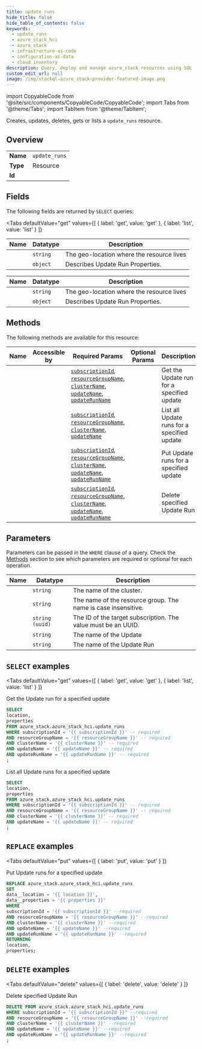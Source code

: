 ```yaml
--- 
title: update_runs
hide_title: false
hide_table_of_contents: false
keywords:
  - update_runs
  - azure_stack_hci
  - azure_stack
  - infrastructure-as-code
  - configuration-as-data
  - cloud inventory
description: Query, deploy and manage azure_stack resources using SQL
custom_edit_url: null
image: /img/stackql-azure_stack-provider-featured-image.png
---
```


import CopyableCode from '@site/src/components/CopyableCode/CopyableCode';
import Tabs from '@theme/Tabs';
import TabItem from '@theme/TabItem';

Creates, updates, deletes, gets or lists a <code>update_runs</code> resource.

## Overview
<table><tbody>
<tr><td><b>Name</b></td><td><code>update_runs</code></td></tr>
<tr><td><b>Type</b></td><td>Resource</td></tr>
<tr><td><b>Id</b></td><td><CopyableCode code="azure_stack.azure_stack_hci.update_runs" /></td></tr>
</tbody></table>

## Fields

The following fields are returned by `SELECT` queries:

<Tabs
    defaultValue="get"
    values={[
        { label: 'get', value: 'get' },
        { label: 'list', value: 'list' }
    ]}
>
<TabItem value="get">

<table>
<thead>
    <tr>
    <th>Name</th>
    <th>Datatype</th>
    <th>Description</th>
    </tr>
</thead>
<tbody>
<tr>
    <td><CopyableCode code="location" /></td>
    <td><code>string</code></td>
    <td>The geo-location where the resource lives</td>
</tr>
<tr>
    <td><CopyableCode code="properties" /></td>
    <td><code>object</code></td>
    <td>Describes Update Run Properties.</td>
</tr>
</tbody>
</table>
</TabItem>
<TabItem value="list">

<table>
<thead>
    <tr>
    <th>Name</th>
    <th>Datatype</th>
    <th>Description</th>
    </tr>
</thead>
<tbody>
<tr>
    <td><CopyableCode code="location" /></td>
    <td><code>string</code></td>
    <td>The geo-location where the resource lives</td>
</tr>
<tr>
    <td><CopyableCode code="properties" /></td>
    <td><code>object</code></td>
    <td>Describes Update Run Properties.</td>
</tr>
</tbody>
</table>
</TabItem>
</Tabs>

## Methods

The following methods are available for this resource:

<table>
<thead>
    <tr>
    <th>Name</th>
    <th>Accessible by</th>
    <th>Required Params</th>
    <th>Optional Params</th>
    <th>Description</th>
    </tr>
</thead>
<tbody>
<tr>
    <td><a href="#get"><CopyableCode code="get" /></a></td>
    <td><CopyableCode code="select" /></td>
    <td><a href="#parameter-subscriptionId"><code>subscriptionId</code></a>, <a href="#parameter-resourceGroupName"><code>resourceGroupName</code></a>, <a href="#parameter-clusterName"><code>clusterName</code></a>, <a href="#parameter-updateName"><code>updateName</code></a>, <a href="#parameter-updateRunName"><code>updateRunName</code></a></td>
    <td></td>
    <td>Get the Update run for a specified update</td>
</tr>
<tr>
    <td><a href="#list"><CopyableCode code="list" /></a></td>
    <td><CopyableCode code="select" /></td>
    <td><a href="#parameter-subscriptionId"><code>subscriptionId</code></a>, <a href="#parameter-resourceGroupName"><code>resourceGroupName</code></a>, <a href="#parameter-clusterName"><code>clusterName</code></a>, <a href="#parameter-updateName"><code>updateName</code></a></td>
    <td></td>
    <td>List all Update runs for a specified update</td>
</tr>
<tr>
    <td><a href="#put"><CopyableCode code="put" /></a></td>
    <td><CopyableCode code="replace" /></td>
    <td><a href="#parameter-subscriptionId"><code>subscriptionId</code></a>, <a href="#parameter-resourceGroupName"><code>resourceGroupName</code></a>, <a href="#parameter-clusterName"><code>clusterName</code></a>, <a href="#parameter-updateName"><code>updateName</code></a>, <a href="#parameter-updateRunName"><code>updateRunName</code></a></td>
    <td></td>
    <td>Put Update runs for a specified update</td>
</tr>
<tr>
    <td><a href="#delete"><CopyableCode code="delete" /></a></td>
    <td><CopyableCode code="delete" /></td>
    <td><a href="#parameter-subscriptionId"><code>subscriptionId</code></a>, <a href="#parameter-resourceGroupName"><code>resourceGroupName</code></a>, <a href="#parameter-clusterName"><code>clusterName</code></a>, <a href="#parameter-updateName"><code>updateName</code></a>, <a href="#parameter-updateRunName"><code>updateRunName</code></a></td>
    <td></td>
    <td>Delete specified Update Run</td>
</tr>
</tbody>
</table>

## Parameters

Parameters can be passed in the `WHERE` clause of a query. Check the [Methods](#methods) section to see which parameters are required or optional for each operation.

<table>
<thead>
    <tr>
    <th>Name</th>
    <th>Datatype</th>
    <th>Description</th>
    </tr>
</thead>
<tbody>
<tr id="parameter-clusterName">
    <td><CopyableCode code="clusterName" /></td>
    <td><code>string</code></td>
    <td>The name of the cluster.</td>
</tr>
<tr id="parameter-resourceGroupName">
    <td><CopyableCode code="resourceGroupName" /></td>
    <td><code>string</code></td>
    <td>The name of the resource group. The name is case insensitive.</td>
</tr>
<tr id="parameter-subscriptionId">
    <td><CopyableCode code="subscriptionId" /></td>
    <td><code>string (uuid)</code></td>
    <td>The ID of the target subscription. The value must be an UUID.</td>
</tr>
<tr id="parameter-updateName">
    <td><CopyableCode code="updateName" /></td>
    <td><code>string</code></td>
    <td>The name of the Update</td>
</tr>
<tr id="parameter-updateRunName">
    <td><CopyableCode code="updateRunName" /></td>
    <td><code>string</code></td>
    <td>The name of the Update Run</td>
</tr>
</tbody>
</table>

## `SELECT` examples

<Tabs
    defaultValue="get"
    values={[
        { label: 'get', value: 'get' },
        { label: 'list', value: 'list' }
    ]}
>
<TabItem value="get">

Get the Update run for a specified update

```sql
SELECT
location,
properties
FROM azure_stack.azure_stack_hci.update_runs
WHERE subscriptionId = '{{ subscriptionId }}' -- required
AND resourceGroupName = '{{ resourceGroupName }}' -- required
AND clusterName = '{{ clusterName }}' -- required
AND updateName = '{{ updateName }}' -- required
AND updateRunName = '{{ updateRunName }}' -- required
;
```
</TabItem>
<TabItem value="list">

List all Update runs for a specified update

```sql
SELECT
location,
properties
FROM azure_stack.azure_stack_hci.update_runs
WHERE subscriptionId = '{{ subscriptionId }}' -- required
AND resourceGroupName = '{{ resourceGroupName }}' -- required
AND clusterName = '{{ clusterName }}' -- required
AND updateName = '{{ updateName }}' -- required
;
```
</TabItem>
</Tabs>


## `REPLACE` examples

<Tabs
    defaultValue="put"
    values={[
        { label: 'put', value: 'put' }
    ]}
>
<TabItem value="put">

Put Update runs for a specified update

```sql
REPLACE azure_stack.azure_stack_hci.update_runs
SET 
data__location = '{{ location }}',
data__properties = '{{ properties }}'
WHERE 
subscriptionId = '{{ subscriptionId }}' --required
AND resourceGroupName = '{{ resourceGroupName }}' --required
AND clusterName = '{{ clusterName }}' --required
AND updateName = '{{ updateName }}' --required
AND updateRunName = '{{ updateRunName }}' --required
RETURNING
location,
properties;
```
</TabItem>
</Tabs>


## `DELETE` examples

<Tabs
    defaultValue="delete"
    values={[
        { label: 'delete', value: 'delete' }
    ]}
>
<TabItem value="delete">

Delete specified Update Run

```sql
DELETE FROM azure_stack.azure_stack_hci.update_runs
WHERE subscriptionId = '{{ subscriptionId }}' --required
AND resourceGroupName = '{{ resourceGroupName }}' --required
AND clusterName = '{{ clusterName }}' --required
AND updateName = '{{ updateName }}' --required
AND updateRunName = '{{ updateRunName }}' --required
;
```
</TabItem>
</Tabs>
